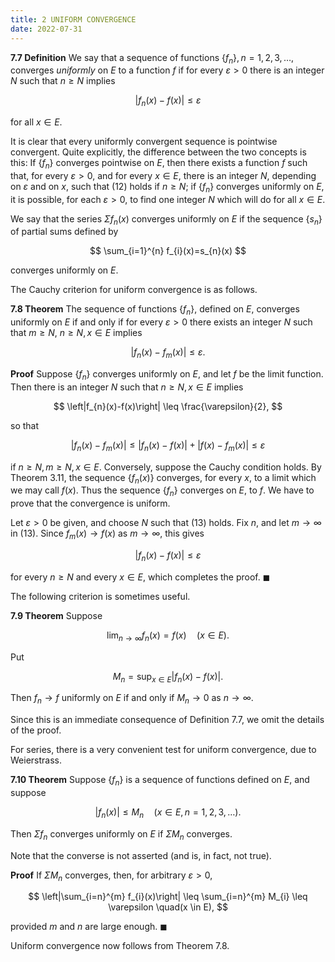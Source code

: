 ```yaml
---
title: 2 UNIFORM CONVERGENCE
date: 2022-07-31
---
```



**7.7 Definition** We say that a sequence of functions $\left\{f_{n}\right\}, n=1,2,3, \ldots$, converges *uniformly* on $E$ to a function $f$ if for every $\varepsilon>0$ there is an integer $N$ such that $n \geq N$ implies

$$
\left|f_{n}(x)-f(x)\right| \leq \varepsilon
$$

for all $x \in E$.

It is clear that every uniformly convergent sequence is pointwise convergent. Quite explicitly, the difference between the two concepts is this: If $\left\{f_{n}\right\}$ converges pointwise on $E$, then there exists a function $f$ such that, for every $\varepsilon>0$, and for every $x \in E$, there is an integer $N$, depending on $\varepsilon$ and on $x$, such that (12) holds if $n \geq N$; if $\left\{f_{n}\right\}$ converges uniformly on $E$, it is possible, for each $\varepsilon>0$, to find one integer $N$ which will do for all $x \in E$.

We say that the series $\Sigma f_{n}(x)$ converges uniformly on $E$ if the sequence $\left\{s_{n}\right\}$ of partial sums defined by

$$
\sum_{i=1}^{n} f_{i}(x)=s_{n}(x)
$$

converges uniformly on $E$.

The Cauchy criterion for uniform convergence is as follows.

**$7.8$ Theorem** The sequence of functions $\left\{f_{n}\right\}$, defined on $E$, converges uniformly on $E$ if and only if for every $\varepsilon>0$ there exists an integer $N$ such that $m \geq N$, $n \geq N, x \in E$ implies

$$
\left|f_{n}(x)-f_{m}(x)\right| \leq \varepsilon .
$$

**Proof** Suppose $\left\{f_{n}\right\}$ converges uniformly on $E$, and let $f$ be the limit function. Then there is an integer $N$ such that $n \geq N, x \in E$ implies

$$
\left|f_{n}(x)-f(x)\right| \leq \frac{\varepsilon}{2},
$$

so that

$$
\left|f_{n}(x)-f_{m}(x)\right| \leq\left|f_{n}(x)-f(x)\right|+\left|f(x)-f_{m}(x)\right| \leq \varepsilon
$$

if $n \geq N, m \geq N, x \in E$. Conversely, suppose the Cauchy condition holds. By Theorem 3.11, the sequence $\left\{f_{n}(x)\right\}$ converges, for every $x$, to a limit which we may call $f(x)$. Thus the sequence $\left\{f_{n}\right\}$ converges on $E$, to $f$. We have to prove that the convergence is uniform.

Let $\varepsilon>0$ be given, and choose $N$ such that (13) holds. Fix $n$, and let $m \rightarrow \infty$ in (13). Since $f_{m}(x) \rightarrow f(x)$ as $m \rightarrow \infty$, this gives

$$
\left|f_{n}(x)-f(x)\right| \leq \varepsilon
$$

for every $n \geq N$ and every $x \in E$, which completes the proof. $\blacksquare$

The following criterion is sometimes useful.

**7.9 Theorem** Suppose

$$
\lim _{n \rightarrow \infty} f_{n}(x)=f(x) \quad(x \in E) .
$$

Put

$$
M_{n}=\sup _{x \in E}\left|f_{n}(x)-f(x)\right| .
$$

Then $f_{n} \rightarrow f$ uniformly on $E$ if and only if $M_{n} \rightarrow 0$ as $n \rightarrow \infty$.

Since this is an immediate consequence of Definition 7.7, we omit the details of the proof.

For series, there is a very convenient test for uniform convergence, due to Weierstrass.

**7.10 Theorem** Suppose $\left\{f_{n}\right\}$ is a sequence of functions defined on $E$, and suppose

$$
\left|f_{n}(x)\right| \leq M_{n} \quad(x \in E, n=1,2,3, \ldots) \text {. }
$$

Then $\Sigma f_{n}$ converges uniformly on $E$ if $\Sigma M_{n}$ converges.

Note that the converse is not asserted (and is, in fact, not true).

**Proof** If $\Sigma M_{n}$ converges, then, for arbitrary $\varepsilon>0$,

$$
\left|\sum_{i=n}^{m} f_{i}(x)\right| \leq \sum_{i=n}^{m} M_{i} \leq \varepsilon \quad(x \in E),
$$

provided $m$ and $n$ are large enough. $\blacksquare$

Uniform convergence now follows from Theorem 7.8. 

